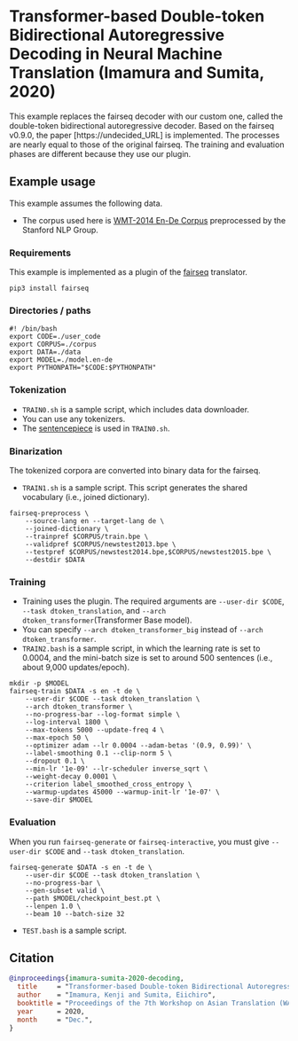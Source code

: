 # Transformer-based Double-token Bidirectional Autoregressive Decoding in Neural Machine Translation (Imamura and Sumita, 2020)

This example replaces the fairseq decoder with our custom one, called
the double-token bidirectional autoregressive decoder.  Based on the
fairseq v0.9.0, the paper [https://undecided_URL] is implemented.
The processes are nearly equal to those of the original fairseq.
The training and evaluation phases are different because they use our plugin.

## Example usage
This example assumes the following data.

- The corpus used here is 
[WMT-2014 En-De Corpus](https://nlp.stanford.edu/projects/nmt/data/wmt14.en-de/)
preprocessed by the Stanford NLP Group.

### Requirements
This example is implemented as a plugin of the [fairseq](https://github.com/pytorch/fairseq) translator.
```
pip3 install fairseq
```

### Directories / paths
```
#! /bin/bash
export CODE=./user_code
export CORPUS=./corpus
export DATA=./data
export MODEL=./model.en-de
export PYTHONPATH="$CODE:$PYTHONPATH"
```

### Tokenization
- `TRAIN0.sh` is a sample script, which includes data downloader.
- You can use any tokenizers.
- The [sentencepiece](https://github.com/google/sentencepiece) is used in `TRAIN0.sh`.

### Binarization
The tokenized corpora are converted into binary data for the fairseq.
- `TRAIN1.sh` is a sample script.
  This script generates the shared vocabulary (i.e., joined dictionary).
```
fairseq-preprocess \
    --source-lang en --target-lang de \
    --joined-dictionary \
    --trainpref $CORPUS/train.bpe \
    --validpref $CORPUS/newstest2013.bpe \
    --testpref $CORPUS/newstest2014.bpe,$CORPUS/newstest2015.bpe \
    --destdir $DATA
```

### Training
- Training uses the plugin.
  The required arguments are `--user-dir $CODE`,
`--task dtoken_translation`, and
`--arch dtoken_transformer`(Transformer Base model).
- You can specify
`--arch dtoken_transformer_big`
instead of `--arch dtoken_transformer`.
- `TRAIN2.bash` is a sample script, in which the learning rate is set
to 0.0004, and the mini-batch size is set to around 500 sentences
(i.e., about 9,000 updates/epoch).

```
mkdir -p $MODEL
fairseq-train $DATA -s en -t de \
    --user-dir $CODE --task dtoken_translation \
    --arch dtoken_transformer \
    --no-progress-bar --log-format simple \
    --log-interval 1800 \
    --max-tokens 5000 --update-freq 4 \
    --max-epoch 50 \
    --optimizer adam --lr 0.0004 --adam-betas '(0.9, 0.99)' \
    --label-smoothing 0.1 --clip-norm 5 \
    --dropout 0.1 \
    --min-lr '1e-09' --lr-scheduler inverse_sqrt \
    --weight-decay 0.0001 \
    --criterion label_smoothed_cross_entropy \
    --warmup-updates 45000 --warmup-init-lr '1e-07' \
    --save-dir $MODEL
```

### Evaluation
When you run `fairseq-generate` or `fairseq-interactive`,
you must give `--user-dir $CODE` and `--task dtoken_translation`.

```
fairseq-generate $DATA -s en -t de \
    --user-dir $CODE --task dtoken_translation \
    --no-progress-bar \
    --gen-subset valid \
    --path $MODEL/checkpoint_best.pt \
    --lenpen 1.0 \
    --beam 10 --batch-size 32
```

- `TEST.bash` is a sample script.

## Citation
```bibtex
@inproceedings{imamura-sumita-2020-decoding,
  title     = "Transformer-based Double-token Bidirectional Autoregressive Decoding in Neural Machine Translation",
  author    = "Imamura, Kenji and Sumita, Eiichiro",
  booktitle = "Proceedings of the 7th Workshop on Asian Translation (WAT 2020)",
  year      = 2020,
  month     = "Dec.",
}
```
